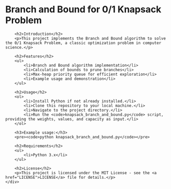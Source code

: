 <!DOCTYPE html>
<html lang="en">
<head>
    <meta charset="UTF-8">
    <meta name="viewport" content="width=device-width, initial-scale=1.0">
    <title>Branch and Bound for 0/1 Knapsack Problem</title>
</head>
<body>
    <div>
        <h1>Branch and Bound for 0/1 Knapsack Problem</h1>

        <h2>Introduction</h2>
        <p>This project implements the Branch and Bound algorithm to solve the 0/1 Knapsack Problem, a classic optimization problem in computer science.</p>

        <h2>Features</h2>
        <ul>
            <li>Branch and Bound algorithm implementation</li>
            <li>Calculation of bounds to prune branches</li>
            <li>Max-heap priority queue for efficient exploration</li>
            <li>Example usage and demonstration</li>
        </ul>

        <h2>Usage</h2>
        <ol>
            <li>Install Python if not already installed.</li>
            <li>Clone this repository to your local machine.</li>
            <li>Navigate to the project directory.</li>
            <li>Run the <code>knapsack_branch_and_bound.py</code> script, providing the weights, values, and capacity as input.</li>
        </ol>

        <h3>Example usage:</h3>
        <pre><code>python knapsack_branch_and_bound.py</code></pre>

        <h2>Requirements</h2>
        <ul>
            <li>Python 3.x</li>
        </ul>

        <h2>License</h2>
        <p>This project is licensed under the MIT License - see the <a href="LICENSE">LICENSE</a> file for details.</p>
    </div>
</body>
</html>
